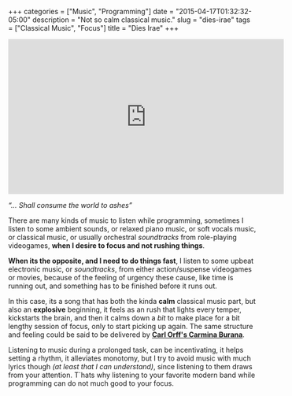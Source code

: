 +++
categories = ["Music", "Programming"]
date = "2015-04-17T01:32:32-05:00"
description = "Not so calm classical music."
slug = "dies-irae"
tags = ["Classical Music", "Focus"]
title = "Dies Irae"
+++

<iframe width="560" height="315" src="https://www.youtube.com/embed/hO1pn6D-t4M" frameborder="0" allowfullscreen></iframe>

*“… Shall consume the world to ashes”*

There are many kinds of music to listen while programming, sometimes I listen to some ambient sounds, or relaxed piano music, or soft vocals music, or classical music, or usually orchestral *soundtracks* from role-playing videogames, **when I desire to focus and not rushing things**.

**When its the opposite, and I need to do things fast**, I listen to some upbeat electronic music, or *soundtracks*, from either action/suspense videogames or movies, because of the feeling of urgency these cause, like time is running out, and something has to be finished before it runs out.

In this case, its a song that has both the kinda **calm** classical music part, but also an **explosive** beginning, it feels as an rush that lights every temper, kickstarts the brain, and then it calms down a *bit* to make place for a bit lengthy session of focus, only to start picking up again. The same structure and feeling could be said to be delivered by [**Carl Orff's Carmina Burana**](https://www.youtube.com/watch?v=rHBG_FeITBY).

Listening to music during a prolonged task, can be incentivating, it helps setting a rhythm, it alleviates monotomy, but I try to avoid music with much lyrics though *(at least that I can understand)*, since listening to them draws from your attention. T`hats why listening to your favorite modern band while programming can do not much good to your focus.